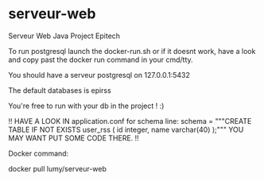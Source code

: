 # serveur-web
Serveur Web Java Project Epitech

To run postgresql launch the docker-run.sh
or if it doesnt work, have a look and copy past the docker run command in your cmd/tty.

You should have a serveur postgresql on 127.0.0.1:5432

The default databases is epirss

You're free to run with your db in the project ! :)


!! HAVE A LOOK IN application.conf for schema line:
schema = """CREATE TABLE  IF NOT EXISTS user_rss (
    id        integer,
    name       varchar(40)
);"""
YOU MAY WANT PUT SOME CODE THERE. !!

Docker command:

  docker pull lumy/serveur-web
